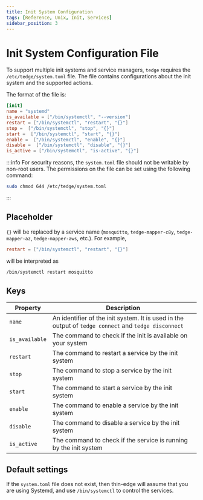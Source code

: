 ```yaml
---
title: Init System Configuration
tags: [Reference, Unix, Init, Services]
sidebar_position: 3
---
```


# Init System Configuration File

To support multiple init systems and service managers, `tedge` requires the `/etc/tedge/system.toml` file.
The file contains configurations about the init system and the supported actions.

The format of the file is:

```toml title="file: /etc/tedge/system.toml"
[init]
name = "systemd"
is_available = ["/bin/systemctl", "--version"]
restart = ["/bin/systemctl", "restart", "{}"]
stop =  ["/bin/systemctl", "stop", "{}"]
start =  ["/bin/systemctl", "start", "{}"]
enable =  ["/bin/systemctl", "enable", "{}"]
disable =  ["/bin/systemctl", "disable", "{}"]
is_active = ["/bin/systemctl", "is-active", "{}"]
```

:::info
For security reasons, the `system.toml` file should not be writable by non-root users. The permissions on the file can be set using the following command:

```sh
sudo chmod 644 /etc/tedge/system.toml
```
:::

## Placeholder

`{}` will be replaced by a service name (`mosquitto`, `tedge-mapper-c8y`, `tedge-mapper-az`, `tedge-mapper-aws`, etc.).
For example,

```toml
restart = ["/bin/systemctl", "restart", "{}"]
```

will be interpreted as

```sh
/bin/systemctl restart mosquitto
```

## Keys

| Property       | Description                                                                                          |
|----------------|------------------------------------------------------------------------------------------------------|
| `name`         | An identifier of the init system. It is used in the output of `tedge connect` and `tedge disconnect` |
| `is_available` | The command to check if the init is available on your system                                         |
| `restart`      | The command to restart a service by the init system                                                  |
| `stop`         | The command to stop a service by the init system                                                     |
| `start`        | The command to start a service by the init system                                                    |
| `enable`       | The command to enable a service by the init system                                                   |
| `disable`      | The command to disable a service by the init system                                                  |
| `is_active`    | The command to check if the service is running by the init system                                    |

## Default settings

If the `system.toml` file does not exist, then thin-edge will assume that you are using Systemd, and use `/bin/systemctl` to control the services.

